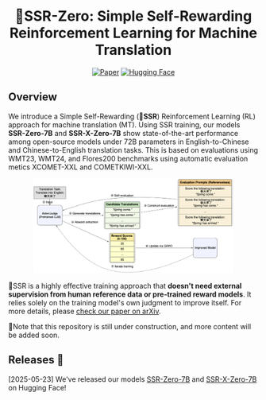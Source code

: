 <div align='center'>
<h1>💫SSR-Zero: Simple Self-Rewarding Reinforcement Learning for Machine Translation</h1>

[![Paper](https://img.shields.io/badge/paper-5f16a8?style=for-the-badge&logo=arxiv&logoColor=white)](https://arxiv.org/abs/2505.16637)
<a href="https://huggingface.co/collections/wjyccs/ssr-zero-6830189a8d2fd6fc7ce6fba6" target="_blank"><img alt="Hugging Face"
    src="https://img.shields.io/badge/HuggingFace-fcd022?style=for-the-badge&logo=huggingface&logoColor=000&labelColor"/></a>
</div>


## Overview
We introduce a Simple Self-Rewarding (💫**SSR**) Reinforcement Learning (RL) approach for machine translation (MT). Using SSR training, our models **SSR-Zero-7B** and **SSR-X-Zero-7B** show state-of-the-art performance among open-source models under 72B parameters in English-to-Chinese and Chinese-to-English translation tasks. This is based on evaluations using WMT23, WMT24, and Flores200 benchmarks using automatic evaluation metics XCOMET-XXL and COMETKIWI-XXL.

<div align='center'>
<img src="img/ssr-overview.png" width = "80%" />
</div>

💫SSR is a highly effective training approach that **doesn't need external supervision from human reference data or pre-trained reward models**. It relies solely on the training model's own judgment to improve itself. For more details, please [check our paper on arXiv](https://arxiv.org/abs/2505.16637).

👷Note that this repository is still under construction, and more content will be added soon.

## Releases 📰
[2025-05-23] We've released our models [SSR-Zero-7B](https://huggingface.co/wjyccs/SSR-Zero-7B) and [SSR-X-Zero-7B](https://huggingface.co/wjyccs/SSR-X-Zero-7B) on Hugging Face!